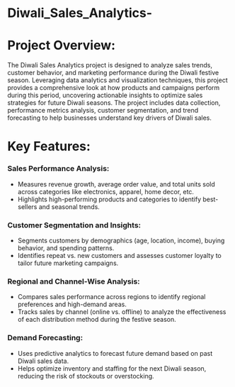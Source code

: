 # Diwali_Sales_Analytics-

# Project Overview:
The Diwali Sales Analytics project is designed to analyze sales trends, customer behavior, and marketing performance during the Diwali festive season. Leveraging data analytics and visualization techniques, this project provides a comprehensive look at how products and campaigns perform during this period, uncovering actionable insights to optimize sales strategies for future Diwali seasons. The project includes data collection, performance metrics analysis, customer segmentation, and trend forecasting to help businesses understand key drivers of Diwali sales.

# Key Features:
### Sales Performance Analysis:
- Measures revenue growth, average order value, and total units sold across categories like electronics, apparel, home decor, etc.
- Highlights high-performing products and categories to identify best-sellers and seasonal trends.

### Customer Segmentation and Insights:
- Segments customers by demographics (age, location, income), buying behavior, and spending patterns.
- Identifies repeat vs. new customers and assesses customer loyalty to tailor future marketing campaigns.

### Regional and Channel-Wise Analysis:
- Compares sales performance across regions to identify regional preferences and high-demand areas.
- Tracks sales by channel (online vs. offline) to analyze the effectiveness of each distribution method during the festive season.

### Demand Forecasting:
- Uses predictive analytics to forecast future demand based on past Diwali sales data.
- Helps optimize inventory and staffing for the next Diwali season, reducing the risk of stockouts or overstocking.






